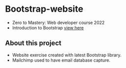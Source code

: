 # Bootstrap-website
- Zero to Mastery: Web developer course 2022
- Introduction to Bootstrap [view here](https://saratbarros.github.io/Bootstrap-website-ZTM/)

## About this project
- Website exercise created with latest Bootstrap library.
- Mailchimp used to have email database capture.
